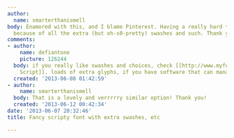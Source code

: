 ```yaml
---
author:
  name: smarterthanismell
body: Enamored with this, and I blame Pinterest. Having a really hard time ID'ing
  because of all the extra (but oh-s0-pretty) swashes and such. Thank you in advance!
comments:
- author:
    name: defiantone
    picture: 126244
  body: if you really like swashes and choices, check [[http://www.myfonts.com/fonts/laura-worthington/samantha-upright-script/|Samantha
    Script]]. loads of extra glyphs, if you have software that can manage opentype.
  created: '2013-06-08 01:42:59'
- author:
    name: smarterthanismell
  body: That is a lovely and verrrrry similar option! Thank you!
  created: '2013-06-12 00:42:34'
date: '2013-06-07 20:32:46'
title: Fancy scripty font with extra swashes, etc

---
```

